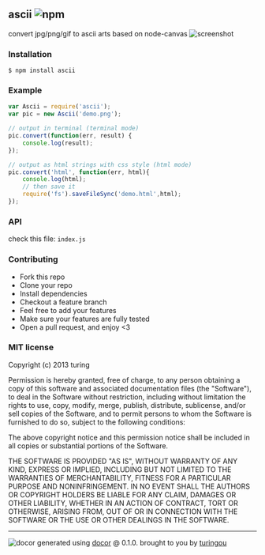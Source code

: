 ## ascii ![npm](https://badge.fury.io/js/ascii.png)

convert jpg/png/gif to ascii arts based on node-canvas
![screenshot](http://ww3.sinaimg.cn/mw1024/61ff0de3gw1e903qhbyt8j20kl0f5768.jpg)

### Installation
````
$ npm install ascii
````

### Example
````javascript
var Ascii = require('ascii');
var pic = new Ascii('demo.png');

// output in terminal (terminal mode)
pic.convert(function(err, result) {
    console.log(result);
});

// output as html strings with css style (html mode)
pic.convert('html', function(err, html){
    console.log(html);
    // then save it
    require('fs').saveFileSync('demo.html',html);
});
````

### API
check this file: `index.js`

### Contributing
- Fork this repo
- Clone your repo
- Install dependencies
- Checkout a feature branch
- Feel free to add your features
- Make sure your features are fully tested
- Open a pull request, and enjoy <3

### MIT license
Copyright (c) 2013 turing

Permission is hereby granted, free of charge, to any person obtaining a copy
of this software and associated documentation files (the "Software"), to deal
in the Software without restriction, including without limitation the rights
to use, copy, modify, merge, publish, distribute, sublicense, and/or sell
copies of the Software, and to permit persons to whom the Software is
furnished to do so, subject to the following conditions:

The above copyright notice and this permission notice shall be included in
all copies or substantial portions of the Software.

THE SOFTWARE IS PROVIDED "AS IS", WITHOUT WARRANTY OF ANY KIND, EXPRESS OR
IMPLIED, INCLUDING BUT NOT LIMITED TO THE WARRANTIES OF MERCHANTABILITY,
FITNESS FOR A PARTICULAR PURPOSE AND NONINFRINGEMENT. IN NO EVENT SHALL THE
AUTHORS OR COPYRIGHT HOLDERS BE LIABLE FOR ANY CLAIM, DAMAGES OR OTHER
LIABILITY, WHETHER IN AN ACTION OF CONTRACT, TORT OR OTHERWISE, ARISING FROM,
OUT OF OR IN CONNECTION WITH THE SOFTWARE OR THE USE OR OTHER DEALINGS IN
THE SOFTWARE.


---
![docor](https://cdn1.iconfinder.com/data/icons/windows8_icons_iconpharm/26/doctor.png)
generated using [docor](https://github.com/turingou/docor.git) @ 0.1.0. brought to you by [turingou](https://github.com/turingou)
